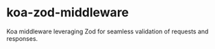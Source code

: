 # koa-zod-middleware
Koa middleware leveraging Zod for seamless validation of requests and responses.
